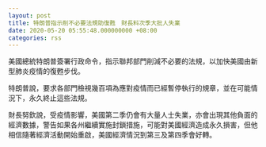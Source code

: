 ```yaml
---
layout: post
title: 特朗普指示削不必要法規助復甦　財長料次季大批人失業
date: 2020-05-20 05:55:48.000000000 +08:00
categories: rss
---
```


美國總統特朗普簽署行政命令，指示聯邦部門削減不必要的法規，以加快美國由新型肺炎疫情的復甦步伐。

特朗普說，要求各部門檢視幾百項為應對疫情而已經暫停執行的規章，並在可能情況下，永久終止這些法規。

財長努欽說，受疫情影響，美國第二季仍會有大量人士失業，亦會出現其他負面的經濟數據，警告如果各州繼續實施封鎖措施，可能對美國經濟造成永久損害，但他相信隨著經濟活動開始重啟，美國經濟情況到第三及第四季會好轉。
